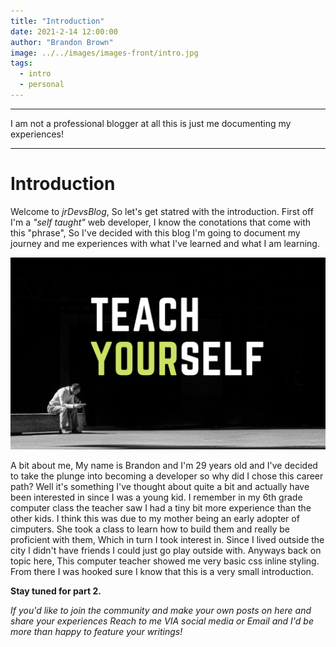 ```yaml
---
title: "Introduction"
date: 2021-2-14 12:00:00
author: "Brandon Brown"
image: ../../images/images-front/intro.jpg
tags:
  - intro
  - personal
---
```

****

I am not a professional blogger at all this is  just me documenting my experiences!

****
# Introduction

Welcome to *jrDevsBlog*, So let's get statred with the introduction. First off I'm a *"self taught"* web developer, I know the conotations that come with this "phrase", So I've decided with this blog I'm going to document my journey and me experiences with what I've learned and what I am learning.

![man sitting alone, words teach yourself](../../images/images-md/teachyourself.png "Teach youself.")

A bit about me, My name is Brandon and I'm 29 years old and I've decided to take the plunge into becoming a developer so why did I chose this career path? Well it's something I've thought about quite a bit and actually have been interested in since I was a young kid. I remember in my 6th grade computer class the teacher saw I had a tiny bit more experience than the other kids. I think this was due to my mother being an early adopter of cimputers. She took a class to learn how to build them and really be proficient with them, Which in turn I took interest in. Since I lived outside the city I didn't have friends I could just go play outside with. Anyways back on topic here, This computer teacher showed me very basic css inline styling. From there I was hooked sure I know that this is a very small introduction.

**Stay tuned for part 2.**

*If you'd like to join the community and make your own posts on here and share your experiences Reach to me VIA social media or Email and I'd be more than happy to feature your writings!*
